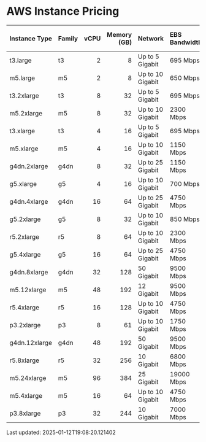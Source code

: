 # AWS Instance Pricing

| Instance Type   | Family   |   vCPU |   Memory (GB) | Network          | EBS Bandwidth   | EBS IOPS   | GPU     | GPU Memory (GB)   | Architecture   | Processor   |   Clock (GHz) | On-Demand Price/hr   | Spot Price/hr   |
|:----------------|:---------|-------:|--------------:|:-----------------|:----------------|:-----------|:--------|:------------------|:---------------|:------------|--------------:|:---------------------|:----------------|
| t3.large        | t3       |      2 |             8 | Up to 5 Gigabit  | 695 Mbps        | 4,000      | N/A     | N/A               | x86_64         | Intel       |           2.5 | $0.083               | $0.025          |
| m5.large        | m5       |      2 |             8 | Up to 10 Gigabit | 650 Mbps        | 3,600      | N/A     | N/A               | x86_64         | Intel       |           3.1 | $0.096               | $0.029          |
| t3.2xlarge      | t3       |      8 |            32 | Up to 5 Gigabit  | 695 Mbps        | 4,000      | N/A     | N/A               | x86_64         | Intel       |           2.5 | $0.333               | $0.100          |
| m5.2xlarge      | m5       |      8 |            32 | Up to 10 Gigabit | 2300 Mbps       | 12,000     | N/A     | N/A               | x86_64         | Intel       |           3.1 | $0.519               | $0.156          |
| t3.xlarge       | t3       |      4 |            16 | Up to 5 Gigabit  | 695 Mbps        | 4,000      | N/A     | N/A               | x86_64         | Intel       |           2.5 | $0.646               | $0.194          |
| m5.xlarge       | m5       |      4 |            16 | Up to 10 Gigabit | 1150 Mbps       | 6,000      | N/A     | N/A               | x86_64         | Intel       |           3.1 | $0.672               | $0.202          |
| g4dn.2xlarge    | g4dn     |      8 |            32 | Up to 25 Gigabit | 1150 Mbps       | 6,000      | 1x T4   | 16                | x86_64         | Intel       |           2.5 | $0.752               | $0.226          |
| g5.xlarge       | g5       |      4 |            16 | Up to 10 Gigabit | 700 Mbps        | 3,000      | 1x A10G | 24                | x86_64         | AMD         |           3.3 | $1.006               | $0.302          |
| g4dn.4xlarge    | g4dn     |     16 |            64 | Up to 25 Gigabit | 4750 Mbps       | 20,000     | 1x T4   | 16                | x86_64         | Intel       |           2.5 | $1.204               | $0.361          |
| g5.2xlarge      | g5       |      8 |            32 | Up to 10 Gigabit | 850 Mbps        | 3,500      | 1x A10G | 24                | x86_64         | AMD         |           3.3 | $1.212               | $0.364          |
| r5.2xlarge      | r5       |      8 |            64 | Up to 10 Gigabit | 2300 Mbps       | 12,000     | N/A     | N/A               | x86_64         | Intel       |           3.1 | $1.464               | $0.439          |
| g5.4xlarge      | g5       |     16 |            64 | Up to 25 Gigabit | 4750 Mbps       | 20,000     | 1x A10G | 24                | x86_64         | AMD         |           3.3 | $1.624               | $0.487          |
| g4dn.8xlarge    | g4dn     |     32 |           128 | 50 Gigabit       | 9500 Mbps       | 40,000     | 1x T4   | 16                | x86_64         | Intel       |           2.5 | $2.176               | $0.653          |
| m5.12xlarge     | m5       |     48 |           192 | 12 Gigabit       | 9500 Mbps       | 40,000     | N/A     | N/A               | x86_64         | Intel       |           3.1 | $2.304               | $0.691          |
| r5.4xlarge      | r5       |     16 |           128 | Up to 10 Gigabit | 4750 Mbps       | 18,750     | N/A     | N/A               | x86_64         | Intel       |           3.1 | $2.928               | $0.878          |
| p3.2xlarge      | p3       |      8 |            61 | Up to 10 Gigabit | 1750 Mbps       | 10,000     | 1x V100 | 16                | x86_64         | Intel       |           2.7 | $3.060               | $0.918          |
| g4dn.12xlarge   | g4dn     |     48 |           192 | 50 Gigabit       | 9500 Mbps       | 40,000     | 4x T4   | 16                | x86_64         | Intel       |           2.5 | $3.912               | $1.174          |
| r5.8xlarge      | r5       |     32 |           256 | 10 Gigabit       | 6800 Mbps       | 30,000     | N/A     | N/A               | x86_64         | Intel       |           3.1 | $5.856               | $1.757          |
| m5.24xlarge     | m5       |     96 |           384 | 25 Gigabit       | 19000 Mbps      | 80,000     | N/A     | N/A               | x86_64         | Intel       |           3.1 | $6.230               | $1.869          |
| m5.4xlarge      | m5       |     16 |            64 | Up to 10 Gigabit | 4750 Mbps       | 18,750     | N/A     | N/A               | x86_64         | Intel       |           3.1 | $6.768               | $2.030          |
| p3.8xlarge      | p3       |     32 |           244 | 10 Gigabit       | 7000 Mbps       | 40,000     | 4x V100 | 16                | x86_64         | Intel       |           2.7 | $12.240              | $3.672          |

Last updated: 2025-01-12T19:08:20.121402
